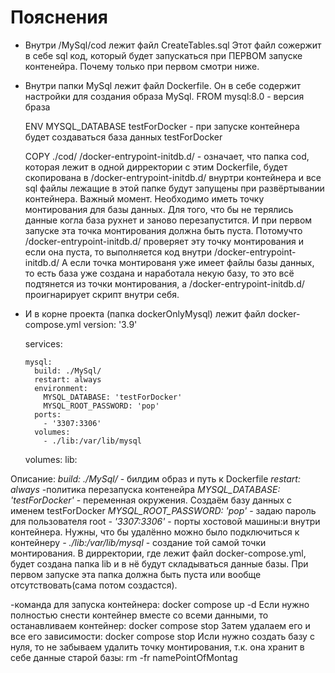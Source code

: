 # Пояснения 

- Внутри /MySql/cod лежит файл CreateTables.sql 
Этот файл сожержит в себе sql код, который будет запускаться при ПЕРВОМ запуске контенейра. Почему только при первом смотри ниже.

- Внутри папки MySql лежит файл Dockerfile. Он в себе содержит настройки для создания образа MySql. 
	FROM mysql:8.0 - версия браза

	ENV MYSQL_DATABASE testForDocker  - при запуске контейнера будет создаваться база данных testForDocker

	COPY ./cod/ /docker-entrypoint-initdb.d/ - означает, что папка cod, которая лежит в одной дирректории с этим Dockerfile, будет скопирована в /docker-entrypoint-initdb.d/ внуртри контейнера и
						все sql файлы лежащие в этой папке будут запущены при развёртывании контейнера. Важный момент. Необходимо иметь точку монтирования для базы данных.
						Для того, что бы не терялись данные когла база рухнет и заново перезапустится. И при первом запуске эта точка монтирования должна быть пуста.
						Потомучто /docker-entrypoint-initdb.d/ проверяет эту точку монтирования и если она пуста, то выполняется код внутри /docker-entrypoint-initdb.d/
						А если точка монтированя уже имеет файлы базы данных, то есть база уже создана и наработала некую базу, то это всё подтянется из точки монтирования,
						а /docker-entrypoint-initdb.d/ проигнарирует скрипт внутри себя.

- И в корне проекта (папка dockerOnlyMysql) лежит файл docker-compose.yml
	version: '3.9'

	services:

	  mysql:
	    build: ./MySql/
	    restart: always
	    environment:
	      MYSQL_DATABASE: 'testForDocker'
	      MYSQL_ROOT_PASSWORD: 'pop'
	    ports:
	      - '3307:3306'
	    volumes:
	      - ./lib:/var/lib/mysql

	volumes:
	  lib:

Описание:
*build: ./MySql/* - билдим образ и путь к Dockerfile
*restart: always* -политика перезапуска контенейра
*MYSQL_DATABASE: 'testForDocker'* - переменная окружения. Создаём базу данных с именем testForDocker
*MYSQL_ROOT_PASSWORD: 'pop'* - задаю пароль для пользователя root
*- '3307:3306'* - порты хостовой машины:и внутри контейнера. Нужны, что бы удалённо можно было подключиться к контейнеру
*- ./lib:/var/lib/mysql* - создание той самой точки монтирования. В дирректории, где лежит файл docker-compose.yml, будет создана папка lib и в нё будут складываться данные базы. При первом запуске
эта папка должна быть пуста или вообще отсутствовать(сама потом создастся).

-команда для запуска контейнера: docker compose up -d
Если нужно полностью снести контейнер вместе со всеми данными, то останавливаем контейнер: docker compose stop
Затем удалаем его и все его зависимости: docker compose stop
Исли нужно создать базу с нуля, то не забываем удалить точку монтирования, т.к. она хранит в себе данные старой базы: rm -fr namePointOfMontag
